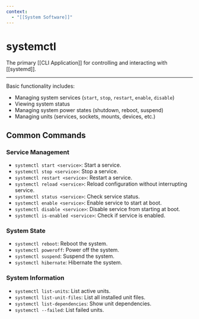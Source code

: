 ```yaml
---
context:
  - "[[System Software]]"
---
```


# systemctl

The primary [[CLI Application]] for controlling and interacting with [[systemd]].

---

Basic functionality includes:

- Managing system services (`start`, `stop`, `restart`, `enable`, `disable`)
- Viewing system status
- Managing system power states (shutdown, reboot, suspend)
- Managing units (services, sockets, mounts, devices, etc.)

## Common Commands

### Service Management

- `systemctl start <service>`: Start a service.
- `systemctl stop <service>`: Stop a service.
- `systemctl restart <service>`: Restart a service.
- `systemctl reload <service>`: Reload configuration without interrupting service.
- `systemctl status <service>`: Check service status.
- `systemctl enable <service>`: Enable service to start at boot.
- `systemctl disable <service>`: Disable service from starting at boot.
- `systemctl is-enabled <service>`: Check if service is enabled.

### System State

- `systemctl reboot`: Reboot the system.
- `systemctl poweroff`: Power off the system.
- `systemctl suspend`: Suspend the system.
- `systemctl hibernate`: Hibernate the system.

### System Information

- `systemctl list-units`: List active units.
- `systemctl list-unit-files`: List all installed unit files.
- `systemctl list-dependencies`: Show unit dependencies.
- `systemctl --failed`: List failed units.

